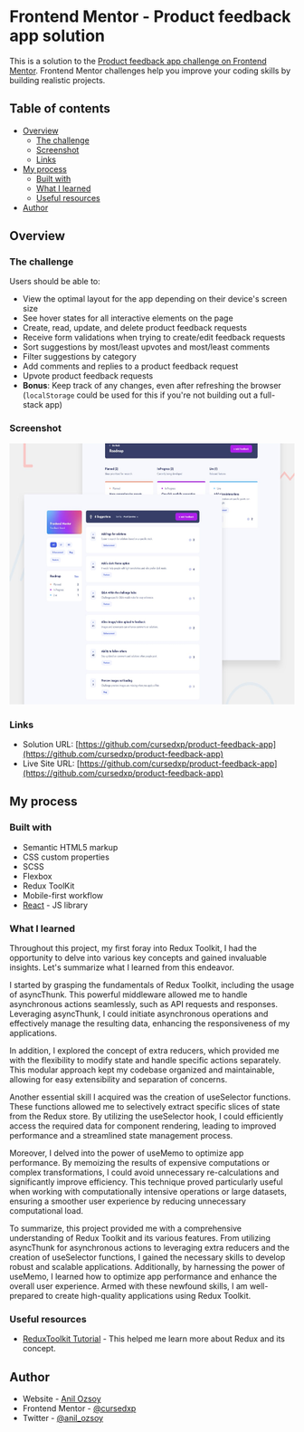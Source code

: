 # Frontend Mentor - Product feedback app solution

This is a solution to the [Product feedback app challenge on Frontend Mentor](https://www.frontendmentor.io/challenges/product-feedback-app-wbvUYqjR6). Frontend Mentor challenges help you improve your coding skills by building realistic projects.

## Table of contents

- [Overview](#overview)
  - [The challenge](#the-challenge)
  - [Screenshot](#screenshot)
  - [Links](#links)
- [My process](#my-process)
  - [Built with](#built-with)
  - [What I learned](#what-i-learned)
  - [Useful resources](#useful-resources)
- [Author](#author)

## Overview

### The challenge

Users should be able to:

- View the optimal layout for the app depending on their device's screen size
- See hover states for all interactive elements on the page
- Create, read, update, and delete product feedback requests
- Receive form validations when trying to create/edit feedback requests
- Sort suggestions by most/least upvotes and most/least comments
- Filter suggestions by category
- Add comments and replies to a product feedback request
- Upvote product feedback requests
- **Bonus**: Keep track of any changes, even after refreshing the browser (`localStorage` could be used for this if you're not building out a full-stack app)

### Screenshot

<img src='https://github.com/cursedxp/product-feedback-app/blob/main/preview.jpg' style="width: 717px; height: 461px;">

### Links

- Solution URL: [https://github.com/cursedxp/product-feedback-app](https://github.com/cursedxp/product-feedback-app)
- Live Site URL: [https://github.com/cursedxp/product-feedback-app](https://github.com/cursedxp/product-feedback-app)

## My process

### Built with

- Semantic HTML5 markup
- CSS custom properties
- SCSS
- Flexbox
- Redux ToolKit
- Mobile-first workflow
- [React](https://reactjs.org/) - JS library

### What I learned

Throughout this project, my first foray into Redux Toolkit, I had the opportunity to delve into various key concepts and gained invaluable insights. Let's summarize what I learned from this endeavor.

I started by grasping the fundamentals of Redux Toolkit, including the usage of asyncThunk. This powerful middleware allowed me to handle asynchronous actions seamlessly, such as API requests and responses. Leveraging asyncThunk, I could initiate asynchronous operations and effectively manage the resulting data, enhancing the responsiveness of my applications.

In addition, I explored the concept of extra reducers, which provided me with the flexibility to modify state and handle specific actions separately. This modular approach kept my codebase organized and maintainable, allowing for easy extensibility and separation of concerns.

Another essential skill I acquired was the creation of useSelector functions. These functions allowed me to selectively extract specific slices of state from the Redux store. By utilizing the useSelector hook, I could efficiently access the required data for component rendering, leading to improved performance and a streamlined state management process.

Moreover, I delved into the power of useMemo to optimize app performance. By memoizing the results of expensive computations or complex transformations, I could avoid unnecessary re-calculations and significantly improve efficiency. This technique proved particularly useful when working with computationally intensive operations or large datasets, ensuring a smoother user experience by reducing unnecessary computational load.

To summarize, this project provided me with a comprehensive understanding of Redux Toolkit and its various features. From utilizing asyncThunk for asynchronous actions to leveraging extra reducers and the creation of useSelector functions, I gained the necessary skills to develop robust and scalable applications. Additionally, by harnessing the power of useMemo, I learned how to optimize app performance and enhance the overall user experience. Armed with these newfound skills, I am well-prepared to create high-quality applications using Redux Toolkit.

### Useful resources

- [ReduxToolkit Tutorial](https://www.youtube.com/watch?v=0awA5Uw6SJE&list=PLC3y8-rFHvwiaOAuTtVXittwybYIorRB3) - This helped me learn more about Redux and its concept.

## Author

- Website - [Anil Ozsoy](https://github.com/cursedxp)
- Frontend Mentor - [@cursedxp](https://www.frontendmentor.io/profile/cursedxp)
- Twitter - [@anil_ozsoy](https://www.twitter.com/anil_ozsoy)
